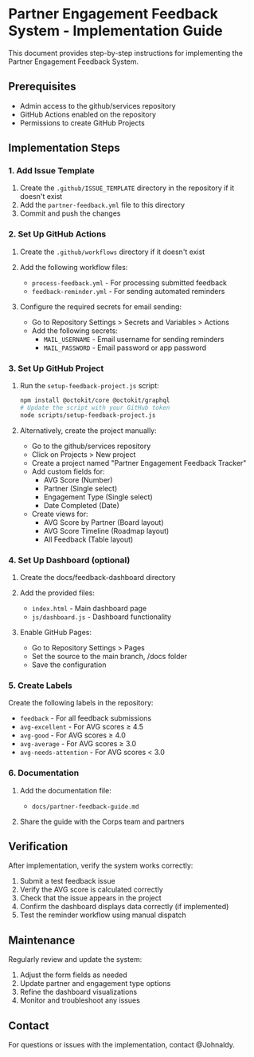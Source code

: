 # Partner Engagement Feedback System - Implementation Guide

This document provides step-by-step instructions for implementing the Partner Engagement Feedback System.

## Prerequisites
- Admin access to the github/services repository
- GitHub Actions enabled on the repository
- Permissions to create GitHub Projects

## Implementation Steps

### 1. Add Issue Template

1. Create the `.github/ISSUE_TEMPLATE` directory in the repository if it doesn't exist
2. Add the `partner-feedback.yml` file to this directory
3. Commit and push the changes

### 2. Set Up GitHub Actions

1. Create the `.github/workflows` directory if it doesn't exist
2. Add the following workflow files:
   - `process-feedback.yml` - For processing submitted feedback
   - `feedback-reminder.yml` - For sending automated reminders

3. Configure the required secrets for email sending:
   - Go to Repository Settings > Secrets and Variables > Actions
   - Add the following secrets:
     - `MAIL_USERNAME` - Email username for sending reminders
     - `MAIL_PASSWORD` - Email password or app password

### 3. Set Up GitHub Project

1. Run the `setup-feedback-project.js` script:
   ```bash
   npm install @octokit/core @octokit/graphql
   # Update the script with your GitHub token
   node scripts/setup-feedback-project.js
   ```

2. Alternatively, create the project manually:
   - Go to the github/services repository
   - Click on Projects > New project
   - Create a project named "Partner Engagement Feedback Tracker"
   - Add custom fields for:
     - AVG Score (Number)
     - Partner (Single select)
     - Engagement Type (Single select)
     - Date Completed (Date)
   - Create views for:
     - AVG Score by Partner (Board layout)
     - AVG Score Timeline (Roadmap layout)
     - All Feedback (Table layout)

### 4. Set Up Dashboard (optional)

1. Create the docs/feedback-dashboard directory
2. Add the provided files:
   - `index.html` - Main dashboard page
   - `js/dashboard.js` - Dashboard functionality

3. Enable GitHub Pages:
   - Go to Repository Settings > Pages
   - Set the source to the main branch, /docs folder
   - Save the configuration

### 5. Create Labels

Create the following labels in the repository:
- `feedback` - For all feedback submissions
- `avg-excellent` - For AVG scores ≥ 4.5
- `avg-good` - For AVG scores ≥ 4.0
- `avg-average` - For AVG scores ≥ 3.0
- `avg-needs-attention` - For AVG scores < 3.0

### 6. Documentation

1. Add the documentation file:
   - `docs/partner-feedback-guide.md`

2. Share the guide with the Corps team and partners

## Verification

After implementation, verify the system works correctly:

1. Submit a test feedback issue
2. Verify the AVG score is calculated correctly
3. Check that the issue appears in the project
4. Confirm the dashboard displays data correctly (if implemented)
5. Test the reminder workflow using manual dispatch

## Maintenance

Regularly review and update the system:

1. Adjust the form fields as needed
2. Update partner and engagement type options
3. Refine the dashboard visualizations
4. Monitor and troubleshoot any issues

## Contact

For questions or issues with the implementation, contact @Johnaldy.
